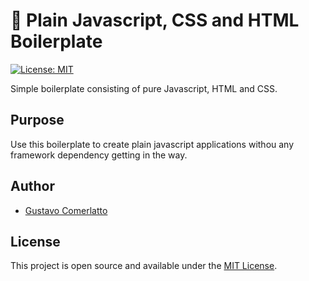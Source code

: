 # 🦿 Plain Javascript, CSS and HTML Boilerplate
[![License: MIT](https://img.shields.io/badge/License-MIT-blue.svg)](https://opensource.org/licenses/MIT)

Simple boilerplate consisting of pure Javascript, HTML and CSS.

## Purpose

Use this boilerplate to create plain javascript applications withou any
framework dependency getting in the way.

## Author

- [Gustavo Comerlatto](https://github.com/gustcomer)

## License

This project is open source and available under the [MIT License](LICENSE).